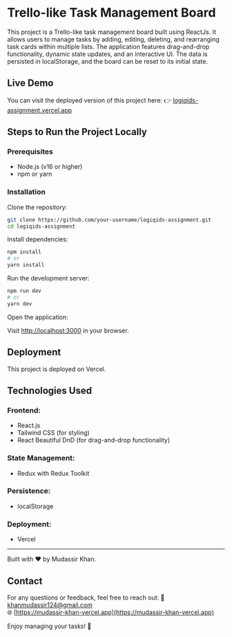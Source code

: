 # Trello-like Task Management Board

This project is a Trello-like task management board built using ReactJs. It allows users to manage tasks by adding, editing, deleting, and rearranging task cards within multiple lists. The application features drag-and-drop functionality, dynamic state updates, and an interactive UI. The data is persisted in localStorage, and the board can be reset to its initial state.

## Live Demo
You can visit the deployed version of this project here:
👉 [logiqids-assignment.vercel.app](https://logiqids-assignment.vercel.app)

## Steps to Run the Project Locally

### Prerequisites
- Node.js (v16 or higher)
- npm or yarn

### Installation

Clone the repository:

```bash
git clone https://github.com/your-username/logiqids-assignment.git
cd logiqids-assignment
```

Install dependencies:

```bash
npm install
# or
yarn install
```

Run the development server:

```bash
npm run dev
# or
yarn dev
```

Open the application:

Visit [http://localhost:3000](http://localhost:3000) in your browser.

## Deployment
This project is deployed on Vercel.

## Technologies Used

### Frontend:
- React.js
- Tailwind CSS (for styling)
- React Beautiful DnD (for drag-and-drop functionality)

### State Management:
- Redux with Redux Toolkit

### Persistence:
- localStorage

### Deployment:
- Vercel

---

Built with ❤️ by Mudassir Khan.

## Contact
For any questions or feedback, feel free to reach out:
📧 khanmudassir124@gmail.com  
🌐 [https://mudassir-khan-vercel.app](https://mudassir-khan-vercel.app)

Enjoy managing your tasks! 🚀
